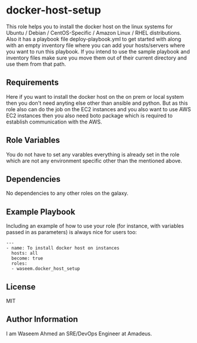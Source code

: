 docker-host-setup
=========

This role helps you to install the docker host on the linux systems for Ubuntu / Debian / CentOS-Specific / Amazon Linux / RHEL distributions. Also it has a playbook file deploy-playbook.yml to get started with along with an empty inventory file where you can add your hosts/servers where you want to run this playbook. If you intend to use the sample playbook and inventory files make sure you move them out of their current directory and use them from that path.

Requirements
------------

Here if you want to install the docker host on the on prem or local system then you don't need anyting else other than ansible and python. But as this role also can do the job on the EC2 instances and you also want to use AWS EC2 instances then you also need boto package which is required to establish communication with the AWS.

Role Variables
--------------

You do not have to set any varables everything is already set in the role which are not any environment specific other than the mentioned above.

Dependencies
------------

No dependencies to any other roles on the galaxy.

Example Playbook
----------------

Including an example of how to use your role (for instance, with variables passed in as parameters) is always nice for users too:

    ---
    - name: To install docker host on instances
      hosts: all
      become: true
      roles:
      - waseem.docker_host_setup


License
-------

MIT

Author Information
------------------

I am Waseem Ahmed an SRE/DevOps Engineer at Amadeus.
